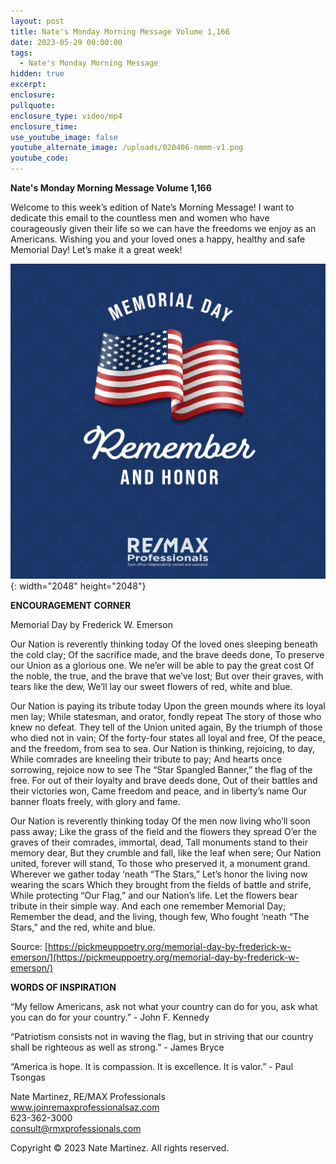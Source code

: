 ```yaml
---
layout: post
title: Nate's Monday Morning Message Volume 1,166
date: 2023-05-29 00:00:00
tags:
  - Nate's Monday Morning Message
hidden: true
excerpt:
enclosure:
pullquote:
enclosure_type: video/mp4
enclosure_time:
use_youtube_image: false
youtube_alternate_image: /uploads/020406-nmmm-v1.png
youtube_code:
---
```

**Nate's Monday Morning Message Volume 1,166**

Welcome to this week’s edition of Nate’s Morning Message! I want to dedicate this email to the countless men and women who have courageously given their life so we can have the freedoms we enjoy as an Americans. Wishing you and your loved ones a happy, healthy and safe Memorial Day! Let’s make it a great week!&nbsp;

![](/uploads/230523-memorial-day-v1.png){: width="2048" height="2048"}

**ENCOURAGEMENT CORNER&nbsp;**

Memorial Day by Frederick W. Emerson

Our Nation is reverently thinking today Of the loved ones sleeping beneath the cold clay; Of the sacrifice made, and the brave deeds done, To preserve our Union as a glorious one. We ne’er will be able to pay the great cost Of the noble, the true, and the brave that we’ve lost; But over their graves, with tears like the dew, We’ll lay our sweet flowers of red, white and blue.

Our Nation is paying its tribute today Upon the green mounds where its loyal men lay; While statesman, and orator, fondly repeat The story of those who knew no defeat. They tell of the Union united again, By the triumph of those who died not in vain; Of the forty-four states all loyal and free, Of the peace, and the freedom, from sea to sea. Our Nation is thinking, rejoicing, to day, While comrades are kneeling their tribute to pay; And hearts once sorrowing, rejoice now to see The “Star Spangled Banner,” the flag of the free. For out of their loyalty and brave deeds done, Out of their battles and their victories won, Came freedom and peace, and in liberty’s name Our banner floats freely, with glory and fame.

Our Nation is reverently thinking today Of the men now living who’ll soon pass away; Like the grass of the field and the flowers they spread O’er the graves of their comrades, immortal, dead, Tall monuments stand to their memory dear, But they crumble and fall, like the leaf when sere; Our Nation united, forever will stand, To those who preserved it, a monument grand. Wherever we gather today ‘neath “The Stars,” Let’s honor the living now wearing the scars Which they brought from the fields of battle and strife, While protecting “Our Flag,” and our Nation’s life. Let the flowers bear tribute in their simple way. And each one remember Memorial Day; Remember the dead, and the living, though few, Who fought ‘neath “The Stars,” and the red, white and blue.

Source: [https://pickmeuppoetry.org/memorial-day-by-frederick-w-emerson/](https://pickmeuppoetry.org/memorial-day-by-frederick-w-emerson/)

**WORDS OF INSPIRATION**

“My fellow Americans, ask not what your country can do for you, ask what you can do for your country.” - John F. Kennedy

“Patriotism consists not in waving the flag, but in striving that our country shall be righteous as well as strong.” - James Bryce

“America is hope. It is compassion. It is excellence. It is valor.” - Paul Tsongas

Nate Martinez, RE/MAX Professionals<br>www.joinremaxprofessionalsaz.com<br>623-362-3000<br>consult@rmxprofessionals.com

Copyright © 2023 Nate Martinez. All rights reserved.
